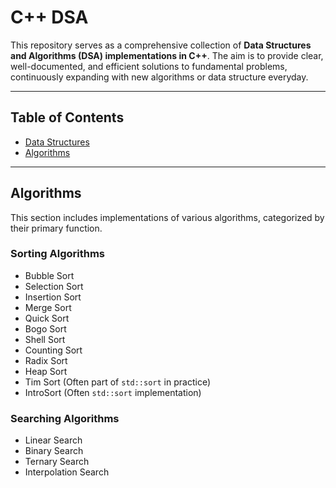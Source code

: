 # C++ DSA

This repository serves as a comprehensive collection of **Data Structures and Algorithms (DSA) implementations in C++**. The aim is to provide clear, well-documented, and efficient solutions to fundamental problems, continuously expanding with new algorithms or data structure everyday.

---

## Table of Contents

* [Data Structures](#data-structures)
* [Algorithms](#algorithms)

---

## Algorithms

This section includes implementations of various algorithms, categorized by their primary function.

### Sorting Algorithms

* Bubble Sort
* Selection Sort
* Insertion Sort
* Merge Sort
* Quick Sort
* Bogo Sort
* Shell Sort
* Counting Sort
* Radix Sort
* Heap Sort
* Tim Sort (Often part of `std::sort` in practice)
* IntroSort (Often `std::sort` implementation)

### Searching Algorithms

* Linear Search
* Binary Search
* Ternary Search
* Interpolation Search
